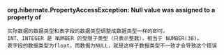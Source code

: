 **org.hibernate.PropertyAccessException: Null value was assigned to a property of**
```
实际数据的数据类型和表字段的数据类型调整成数据类型一样的即可。
INT、INTEGER 是 NUMBER 的受限子类型（只表示整数），相当于 NUMBER(38)。
表字段的数据类型为float，而数据为NULL，就是这样子数据类型不一致才会导致这个错误
```
